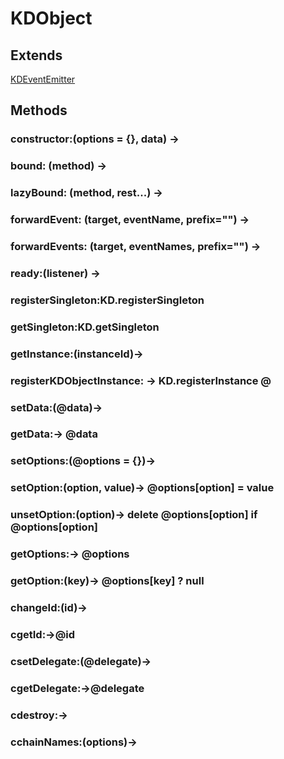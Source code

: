 
# KDObject


## Extends

[KDEventEmitter](./kdeventemitter.md)

## Methods

### constructor:(options = {}, data) ->

### bound: (method) ->

### lazyBound: (method, rest...) ->

### forwardEvent: (target, eventName, prefix="") ->

### forwardEvents: (target, eventNames, prefix="") ->

### ready:(listener) ->

### registerSingleton:KD.registerSingleton

### getSingleton:KD.getSingleton

### getInstance:(instanceId)->

### registerKDObjectInstance: -> KD.registerInstance @

### setData:(@data)->

### getData:-> @data

### setOptions:(@options = {})->

### setOption:(option, value)-> @options[option] = value

### unsetOption:(option)-> delete @options[option] if @options[option]

### getOptions:-> @options

### getOption:(key)-> @options[key] ? null

### changeId:(id)->

### cgetId:->@id

### csetDelegate:(@delegate)->

### cgetDelegate:->@delegate

### cdestroy:->

### cchainNames:(options)->
